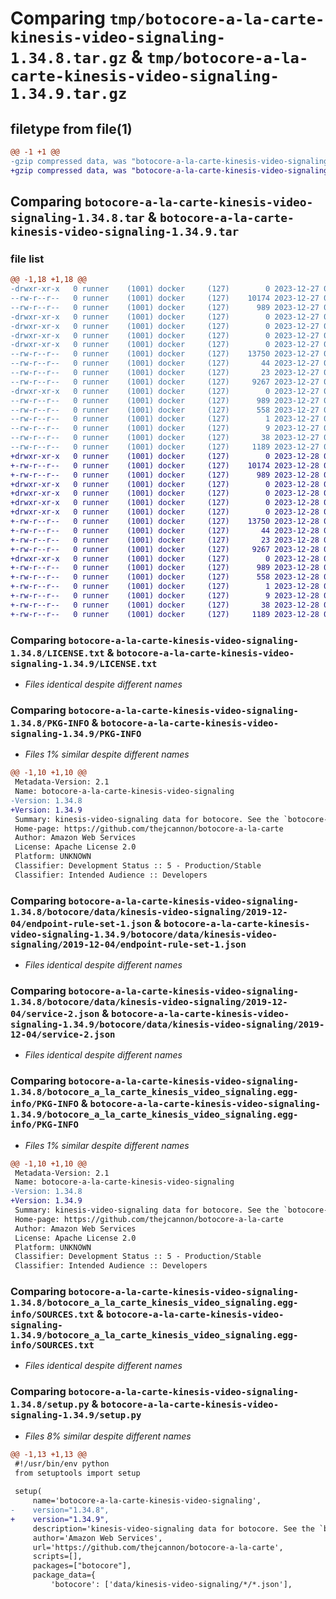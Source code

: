 # Comparing `tmp/botocore-a-la-carte-kinesis-video-signaling-1.34.8.tar.gz` & `tmp/botocore-a-la-carte-kinesis-video-signaling-1.34.9.tar.gz`

## filetype from file(1)

```diff
@@ -1 +1 @@
-gzip compressed data, was "botocore-a-la-carte-kinesis-video-signaling-1.34.8.tar", last modified: Wed Dec 27 01:06:48 2023, max compression
+gzip compressed data, was "botocore-a-la-carte-kinesis-video-signaling-1.34.9.tar", last modified: Thu Dec 28 01:06:49 2023, max compression
```

## Comparing `botocore-a-la-carte-kinesis-video-signaling-1.34.8.tar` & `botocore-a-la-carte-kinesis-video-signaling-1.34.9.tar`

### file list

```diff
@@ -1,18 +1,18 @@
-drwxr-xr-x   0 runner    (1001) docker     (127)        0 2023-12-27 01:06:48.191330 botocore-a-la-carte-kinesis-video-signaling-1.34.8/
--rw-r--r--   0 runner    (1001) docker     (127)    10174 2023-12-27 01:06:47.000000 botocore-a-la-carte-kinesis-video-signaling-1.34.8/LICENSE.txt
--rw-r--r--   0 runner    (1001) docker     (127)      989 2023-12-27 01:06:48.191330 botocore-a-la-carte-kinesis-video-signaling-1.34.8/PKG-INFO
-drwxr-xr-x   0 runner    (1001) docker     (127)        0 2023-12-27 01:06:48.191330 botocore-a-la-carte-kinesis-video-signaling-1.34.8/botocore/
-drwxr-xr-x   0 runner    (1001) docker     (127)        0 2023-12-27 01:06:48.191330 botocore-a-la-carte-kinesis-video-signaling-1.34.8/botocore/data/
-drwxr-xr-x   0 runner    (1001) docker     (127)        0 2023-12-27 01:06:48.191330 botocore-a-la-carte-kinesis-video-signaling-1.34.8/botocore/data/kinesis-video-signaling/
-drwxr-xr-x   0 runner    (1001) docker     (127)        0 2023-12-27 01:06:48.191330 botocore-a-la-carte-kinesis-video-signaling-1.34.8/botocore/data/kinesis-video-signaling/2019-12-04/
--rw-r--r--   0 runner    (1001) docker     (127)    13750 2023-12-27 01:06:29.000000 botocore-a-la-carte-kinesis-video-signaling-1.34.8/botocore/data/kinesis-video-signaling/2019-12-04/endpoint-rule-set-1.json
--rw-r--r--   0 runner    (1001) docker     (127)       44 2023-12-27 01:06:29.000000 botocore-a-la-carte-kinesis-video-signaling-1.34.8/botocore/data/kinesis-video-signaling/2019-12-04/examples-1.json
--rw-r--r--   0 runner    (1001) docker     (127)       23 2023-12-27 01:06:29.000000 botocore-a-la-carte-kinesis-video-signaling-1.34.8/botocore/data/kinesis-video-signaling/2019-12-04/paginators-1.json
--rw-r--r--   0 runner    (1001) docker     (127)     9267 2023-12-27 01:06:29.000000 botocore-a-la-carte-kinesis-video-signaling-1.34.8/botocore/data/kinesis-video-signaling/2019-12-04/service-2.json
-drwxr-xr-x   0 runner    (1001) docker     (127)        0 2023-12-27 01:06:48.191330 botocore-a-la-carte-kinesis-video-signaling-1.34.8/botocore_a_la_carte_kinesis_video_signaling.egg-info/
--rw-r--r--   0 runner    (1001) docker     (127)      989 2023-12-27 01:06:48.000000 botocore-a-la-carte-kinesis-video-signaling-1.34.8/botocore_a_la_carte_kinesis_video_signaling.egg-info/PKG-INFO
--rw-r--r--   0 runner    (1001) docker     (127)      558 2023-12-27 01:06:48.000000 botocore-a-la-carte-kinesis-video-signaling-1.34.8/botocore_a_la_carte_kinesis_video_signaling.egg-info/SOURCES.txt
--rw-r--r--   0 runner    (1001) docker     (127)        1 2023-12-27 01:06:48.000000 botocore-a-la-carte-kinesis-video-signaling-1.34.8/botocore_a_la_carte_kinesis_video_signaling.egg-info/dependency_links.txt
--rw-r--r--   0 runner    (1001) docker     (127)        9 2023-12-27 01:06:48.000000 botocore-a-la-carte-kinesis-video-signaling-1.34.8/botocore_a_la_carte_kinesis_video_signaling.egg-info/top_level.txt
--rw-r--r--   0 runner    (1001) docker     (127)       38 2023-12-27 01:06:48.191330 botocore-a-la-carte-kinesis-video-signaling-1.34.8/setup.cfg
--rw-r--r--   0 runner    (1001) docker     (127)     1189 2023-12-27 01:06:47.000000 botocore-a-la-carte-kinesis-video-signaling-1.34.8/setup.py
+drwxr-xr-x   0 runner    (1001) docker     (127)        0 2023-12-28 01:06:49.754341 botocore-a-la-carte-kinesis-video-signaling-1.34.9/
+-rw-r--r--   0 runner    (1001) docker     (127)    10174 2023-12-28 01:06:49.000000 botocore-a-la-carte-kinesis-video-signaling-1.34.9/LICENSE.txt
+-rw-r--r--   0 runner    (1001) docker     (127)      989 2023-12-28 01:06:49.754341 botocore-a-la-carte-kinesis-video-signaling-1.34.9/PKG-INFO
+drwxr-xr-x   0 runner    (1001) docker     (127)        0 2023-12-28 01:06:49.754341 botocore-a-la-carte-kinesis-video-signaling-1.34.9/botocore/
+drwxr-xr-x   0 runner    (1001) docker     (127)        0 2023-12-28 01:06:49.754341 botocore-a-la-carte-kinesis-video-signaling-1.34.9/botocore/data/
+drwxr-xr-x   0 runner    (1001) docker     (127)        0 2023-12-28 01:06:49.754341 botocore-a-la-carte-kinesis-video-signaling-1.34.9/botocore/data/kinesis-video-signaling/
+drwxr-xr-x   0 runner    (1001) docker     (127)        0 2023-12-28 01:06:49.754341 botocore-a-la-carte-kinesis-video-signaling-1.34.9/botocore/data/kinesis-video-signaling/2019-12-04/
+-rw-r--r--   0 runner    (1001) docker     (127)    13750 2023-12-28 01:06:26.000000 botocore-a-la-carte-kinesis-video-signaling-1.34.9/botocore/data/kinesis-video-signaling/2019-12-04/endpoint-rule-set-1.json
+-rw-r--r--   0 runner    (1001) docker     (127)       44 2023-12-28 01:06:26.000000 botocore-a-la-carte-kinesis-video-signaling-1.34.9/botocore/data/kinesis-video-signaling/2019-12-04/examples-1.json
+-rw-r--r--   0 runner    (1001) docker     (127)       23 2023-12-28 01:06:26.000000 botocore-a-la-carte-kinesis-video-signaling-1.34.9/botocore/data/kinesis-video-signaling/2019-12-04/paginators-1.json
+-rw-r--r--   0 runner    (1001) docker     (127)     9267 2023-12-28 01:06:26.000000 botocore-a-la-carte-kinesis-video-signaling-1.34.9/botocore/data/kinesis-video-signaling/2019-12-04/service-2.json
+drwxr-xr-x   0 runner    (1001) docker     (127)        0 2023-12-28 01:06:49.754341 botocore-a-la-carte-kinesis-video-signaling-1.34.9/botocore_a_la_carte_kinesis_video_signaling.egg-info/
+-rw-r--r--   0 runner    (1001) docker     (127)      989 2023-12-28 01:06:49.000000 botocore-a-la-carte-kinesis-video-signaling-1.34.9/botocore_a_la_carte_kinesis_video_signaling.egg-info/PKG-INFO
+-rw-r--r--   0 runner    (1001) docker     (127)      558 2023-12-28 01:06:49.000000 botocore-a-la-carte-kinesis-video-signaling-1.34.9/botocore_a_la_carte_kinesis_video_signaling.egg-info/SOURCES.txt
+-rw-r--r--   0 runner    (1001) docker     (127)        1 2023-12-28 01:06:49.000000 botocore-a-la-carte-kinesis-video-signaling-1.34.9/botocore_a_la_carte_kinesis_video_signaling.egg-info/dependency_links.txt
+-rw-r--r--   0 runner    (1001) docker     (127)        9 2023-12-28 01:06:49.000000 botocore-a-la-carte-kinesis-video-signaling-1.34.9/botocore_a_la_carte_kinesis_video_signaling.egg-info/top_level.txt
+-rw-r--r--   0 runner    (1001) docker     (127)       38 2023-12-28 01:06:49.754341 botocore-a-la-carte-kinesis-video-signaling-1.34.9/setup.cfg
+-rw-r--r--   0 runner    (1001) docker     (127)     1189 2023-12-28 01:06:49.000000 botocore-a-la-carte-kinesis-video-signaling-1.34.9/setup.py
```

### Comparing `botocore-a-la-carte-kinesis-video-signaling-1.34.8/LICENSE.txt` & `botocore-a-la-carte-kinesis-video-signaling-1.34.9/LICENSE.txt`

 * *Files identical despite different names*

### Comparing `botocore-a-la-carte-kinesis-video-signaling-1.34.8/PKG-INFO` & `botocore-a-la-carte-kinesis-video-signaling-1.34.9/PKG-INFO`

 * *Files 1% similar despite different names*

```diff
@@ -1,10 +1,10 @@
 Metadata-Version: 2.1
 Name: botocore-a-la-carte-kinesis-video-signaling
-Version: 1.34.8
+Version: 1.34.9
 Summary: kinesis-video-signaling data for botocore. See the `botocore-a-la-carte` package for more info.
 Home-page: https://github.com/thejcannon/botocore-a-la-carte
 Author: Amazon Web Services
 License: Apache License 2.0
 Platform: UNKNOWN
 Classifier: Development Status :: 5 - Production/Stable
 Classifier: Intended Audience :: Developers
```

### Comparing `botocore-a-la-carte-kinesis-video-signaling-1.34.8/botocore/data/kinesis-video-signaling/2019-12-04/endpoint-rule-set-1.json` & `botocore-a-la-carte-kinesis-video-signaling-1.34.9/botocore/data/kinesis-video-signaling/2019-12-04/endpoint-rule-set-1.json`

 * *Files identical despite different names*

### Comparing `botocore-a-la-carte-kinesis-video-signaling-1.34.8/botocore/data/kinesis-video-signaling/2019-12-04/service-2.json` & `botocore-a-la-carte-kinesis-video-signaling-1.34.9/botocore/data/kinesis-video-signaling/2019-12-04/service-2.json`

 * *Files identical despite different names*

### Comparing `botocore-a-la-carte-kinesis-video-signaling-1.34.8/botocore_a_la_carte_kinesis_video_signaling.egg-info/PKG-INFO` & `botocore-a-la-carte-kinesis-video-signaling-1.34.9/botocore_a_la_carte_kinesis_video_signaling.egg-info/PKG-INFO`

 * *Files 1% similar despite different names*

```diff
@@ -1,10 +1,10 @@
 Metadata-Version: 2.1
 Name: botocore-a-la-carte-kinesis-video-signaling
-Version: 1.34.8
+Version: 1.34.9
 Summary: kinesis-video-signaling data for botocore. See the `botocore-a-la-carte` package for more info.
 Home-page: https://github.com/thejcannon/botocore-a-la-carte
 Author: Amazon Web Services
 License: Apache License 2.0
 Platform: UNKNOWN
 Classifier: Development Status :: 5 - Production/Stable
 Classifier: Intended Audience :: Developers
```

### Comparing `botocore-a-la-carte-kinesis-video-signaling-1.34.8/botocore_a_la_carte_kinesis_video_signaling.egg-info/SOURCES.txt` & `botocore-a-la-carte-kinesis-video-signaling-1.34.9/botocore_a_la_carte_kinesis_video_signaling.egg-info/SOURCES.txt`

 * *Files identical despite different names*

### Comparing `botocore-a-la-carte-kinesis-video-signaling-1.34.8/setup.py` & `botocore-a-la-carte-kinesis-video-signaling-1.34.9/setup.py`

 * *Files 8% similar despite different names*

```diff
@@ -1,13 +1,13 @@
 #!/usr/bin/env python
 from setuptools import setup
 
 setup(
     name='botocore-a-la-carte-kinesis-video-signaling',
-    version="1.34.8",
+    version="1.34.9",
     description='kinesis-video-signaling data for botocore. See the `botocore-a-la-carte` package for more info.',
     author='Amazon Web Services',
     url='https://github.com/thejcannon/botocore-a-la-carte',
     scripts=[],
     packages=["botocore"],
     package_data={
         'botocore': ['data/kinesis-video-signaling/*/*.json'],
```

